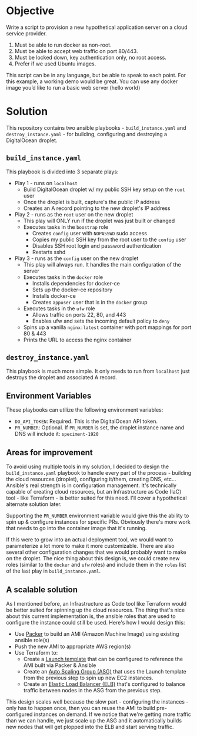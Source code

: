 # Objective
Write a script to provision a new hypothetical application server on a cloud service provider.

1. Must be able to run docker as non-root.
2. Must be able to accept web traffic on port 80/443.
3. Must be locked down, key authentication only, no root access.
4. Prefer if we used Ubuntu images.

This script can be in any language, but be able to speak to each point. For this example, a working demo would be great. You can use any docker image you’d like to run a basic web server (hello world)

# Solution
This repository contains two ansible playbooks - `build_instance.yaml` and `destroy_instance.yaml` - for building, configuring and destroying a DigitalOcean droplet.

## `build_instance.yaml`
This playbook is divided into 3 separate plays:
- Play 1 - runs on `localhost`
  - Build DigitalOcean droplet w/ my public SSH key setup on the `root` user
  - Once the droplet is built, capture's the public IP address
  - Creates an A record pointing to the new droplet's IP address
- Play 2 - runs as the `root` user on the new droplet
  - This play will ONLY run if the droplet was just built or changed
  - Executes tasks in the `boostrap` role
    - Creates `config` user with `NOPASSWD` sudo access
    - Copies my public SSH key from the root user to the `config` user
    - Disables SSH root login and password authentication
    - Restarts sshd
- Play 3 - runs as the `config` user on the new droplet
  - This play will always run. It handles the main configuration of the server
  - Executes tasks in the `docker` role
    - Installs dependencies for docker-ce
    - Sets up the docker-ce repository
    - Installs docker-ce
    - Creates `appuser` user that is in the `docker` group
  - Executes tasks in the `ufw` role
    - Allows traffic on ports 22, 80, and 443
    - Enables ufw and sets the incoming default policy to `deny`
  - Spins up a vanilla `nginx:latest` container with port mappings for port 80 & 443
  - Prints the URL to access the nginx container

## `destroy_instance.yaml`
This playbook is much more simple. It only needs to run from `localhost` just destroys the droplet and associated A record.

## Environment Variables
These playbooks can utilize the following environment variables:
- `DO_API_TOKEN`: Required. This is the DigitalOcean API token.
- `PR_NUMBER`: Optional. If `PR_NUMBER` is set, the droplet instance name and DNS will include it: `speciment-1920`

## Areas for improvement
To avoid using multiple tools in my solution, I decided to design the `build_instance.yaml` playbook to handle every part of the process - building the cloud resources (droplet), configuring it/them, creating DNS, etc... Ansible's real strength is in configuration management. It's technically capable of creating cloud resources, but an Infrastructure as Code (IaC) tool - like Terraform - is better suited for this need. I'll cover a hypothetical alternate solution later.

Supporting the `PR_NUMBER` environment variable would give this the ability to spin up & configure instances for specific PRs. Obviously there's more work that needs to go into the container image that it's running.

If this were to grow into an actual deployment tool, we would want to parameterize a lot more to make it more customizable. There are also several other configuration changes that we would probably want to make on the droplet. The nice thing about this design is, we could create new roles (similar to the `docker` and `ufw` roles) and include them in the `roles` list of the last play in `build_instance.yaml`.

## A scalable solution
As I mentioned before, an Infrastructure as Code tool like Terraform would be better suited for spinning up the cloud resources. The thing that's nice about this current implementation is, the ansible roles that are used to configure the instance could still be used. Here's how I would design this:

- Use [Packer](https://www.packer.io/) to build an AMI (Amazon Machine Image) using existing ansible role(s)
- Push the new AMI to appropriate AWS region(s)
- Use Terraform to:
  - Create a [Launch template](https://docs.aws.amazon.com/autoscaling/ec2/userguide/launch-templates.html) that can be configured to reference the AMI built via Packer & Ansible
  - Create an [Auto Scaling Group (ASG)](https://docs.aws.amazon.com/autoscaling/ec2/userguide/auto-scaling-groups.html) that uses the Launch template from the previous step to spin up new EC2 instances.
  - Create an [Elastic Load Balancer (ELB)](https://aws.amazon.com/elasticloadbalancing/) that's configured to balance traffic between nodes in the ASG from the previous step.

This design scales well because the slow part - configuring the instances - only has to happen once, then you can reuse the AMI to build pre-configured instances on demand. If we notice that we're getting more traffic than we can handle, we just scale up the ASG and it automatically builds new nodes that will get plopped into the ELB and start serving traffic.
